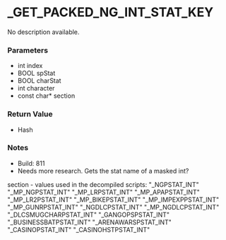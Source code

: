 # _GET_PACKED_NG_INT_STAT_KEY

No description available.

### Parameters
* int index
* BOOL spStat
* BOOL charStat
* int character
* const char* section

### Return Value
* Hash

### Notes
* Build: 811
* Needs more research. Gets the stat name of a masked int?

section - values used in the decompiled scripts:
"_NGPSTAT_INT"
"_MP_NGPSTAT_INT"
"_MP_LRPSTAT_INT"
"_MP_APAPSTAT_INT"
"_MP_LR2PSTAT_INT"
"_MP_BIKEPSTAT_INT"
"_MP_IMPEXPPSTAT_INT"
"_MP_GUNRPSTAT_INT"
"_NGDLCPSTAT_INT"
"_MP_NGDLCPSTAT_INT"
"_DLCSMUGCHARPSTAT_INT"
"_GANGOPSPSTAT_INT"
"_BUSINESSBATPSTAT_INT"
"_ARENAWARSPSTAT_INT"
"_CASINOPSTAT_INT"
"_CASINOHSTPSTAT_INT"

